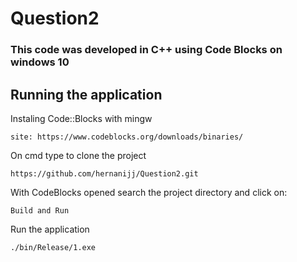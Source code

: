 # Question2

### This code was developed in C++ using Code Blocks on windows 10

## Running the application

Instaling Code::Blocks with mingw
```
site: https://www.codeblocks.org/downloads/binaries/
```
On cmd type to clone the project
```
https://github.com/hernanijj/Question2.git
```
With CodeBlocks opened search the project directory and click on:
```
Build and Run
```
Run the application
```
./bin/Release/1.exe
```

